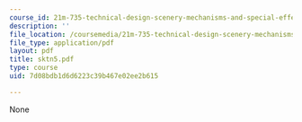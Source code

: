```yaml
---
course_id: 21m-735-technical-design-scenery-mechanisms-and-special-effects-spring-2004
description: ''
file_location: /coursemedia/21m-735-technical-design-scenery-mechanisms-and-special-effects-spring-2004/7d08bdb1d6d6223c39b467e02ee2b615_sktn5.pdf
file_type: application/pdf
layout: pdf
title: sktn5.pdf
type: course
uid: 7d08bdb1d6d6223c39b467e02ee2b615

---
```

None